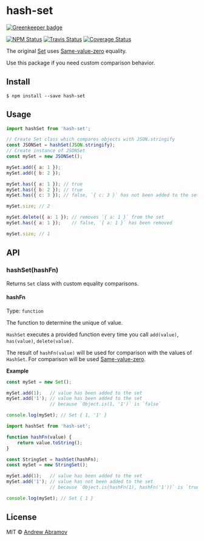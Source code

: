 hash-set
========

[![Greenkeeper badge](https://badges.greenkeeper.io/blond/hash-set.svg)](https://greenkeeper.io/)

[![NPM Status][npm-img]][npm]
[![Travis Status][test-img]][travis]
[![Coverage Status][coverage-img]][coveralls]

[npm]:          https://www.npmjs.org/package/hash-set
[npm-img]:      https://img.shields.io/npm/v/hash-set.svg

[travis]:       https://travis-ci.org/blond/hash-set
[test-img]:     https://img.shields.io/travis/blond/hash-set.svg?label=tests

[coveralls]:    https://coveralls.io/r/blond/hash-set
[coverage-img]: https://img.shields.io/coveralls/blond/hash-set.svg

The original [Set](https://developer.mozilla.org/en-US/docs/Web/JavaScript/Reference/Global_Objects/Set) uses [Same-value-zero](https://developer.mozilla.org/en-US/docs/Web/JavaScript/Equality_comparisons_and_sameness) equality.

Use this package if you need custom comparison behavior.

Install
-------

```
$ npm install --save hash-set
```

Usage
-----

```js
import hashSet from 'hash-set';

// Create Set class which compares objects with JSON.stringify
const JSONSet = hashSet(JSON.stringify);
// Create instance of JSONSet
const mySet = new JSONSet();

mySet.add({ a: 1 });
mySet.add({ b: 2 });

mySet.has({ a: 1 }); // true
mySet.has({ b: 2 }); // true
mySet.has({ c: 3 }); // false, `{ c: 3 }` has not been added to the set

mySet.size; // 2

mySet.delete({ a: 1 }); // removes `{ a: 1 }` from the set
mySet.has({ a: 1 });    // false, `{ a: 1 }` has been removed

mySet.size; // 1
```

API
---

### hashSet(hashFn)

Returns `Set` class with custom equality comparisons.

#### hashFn

Type: `function`

The function to determine the unique of value.

`HashSet` executes a provided function every time you call `add(value)`, `has(value)`, `delete(value)`.

The result of `hashFn(value)` will be used for comparison with the values of `HashSet`. For comparison will be used [Same-value-zero](https://developer.mozilla.org/en-US/docs/Web/JavaScript/Equality_comparisons_and_sameness).

**Example**

```js
const mySet = new Set();

mySet.add(1);   // value has been added to the set
mySet.add('1'); // value has been added to the set
                // because `Object.is(1, '1')` is `false`

console.log(mySet); // Set { 1, '1' }
```

```js
import hashSet from 'hash-set';

function hashFn(value) {
    return value.toString();
}

const StringSet = hashSet(hashFn);
const mySet = new StringSet();

mySet.add(1);   // value has been added to the set
mySet.add('1'); // value has not been added to the set
                // because `Object.is(hashFn(1), hashFn('1'))` is `true`

console.log(mySet); // Set { 1 }
```


License
-------

MIT © [Andrew Abramov](https://github.com/blond)
